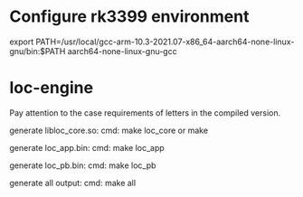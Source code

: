 # Configure rk3399 environment
export PATH=/usr/local/gcc-arm-10.3-2021.07-x86_64-aarch64-none-linux-gnu/bin:$PATH
aarch64-none-linux-gnu-gcc


# loc-engine
Pay attention to the case requirements of letters in the compiled version.

generate libloc_core.so:
cmd: make loc_core or make

generate loc_app.bin:
cmd: make loc_app

generate loc_pb.bin:
cmd: make loc_pb

generate all output:
cmd: make all
